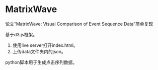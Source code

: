 # MatrixWave
论文“MatrixWave: Visual Comparison of Event Sequence Data”简单复现

基于d3.js框架。

1. 使用live server打开index.html。
2. 上传data文件夹内的json。

python脚本用于生成点击序列数据。
